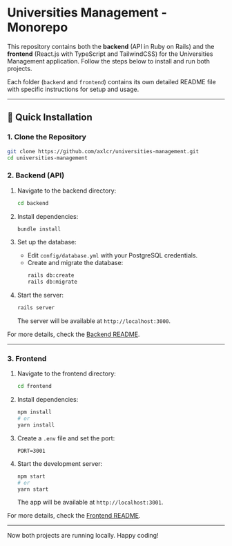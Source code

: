 
# Universities Management - Monorepo

This repository contains both the **backend** (API in Ruby on Rails) and the **frontend** (React.js with TypeScript and TailwindCSS) for the Universities Management application. Follow the steps below to install and run both projects.

Each folder (`backend` and `frontend`) contains its own detailed README file with specific instructions for setup and usage.

---

## 🚀 Quick Installation

### 1. Clone the Repository

```bash
git clone https://github.com/axlcr/universities-management.git
cd universities-management
```

### 2. Backend (API)

1. Navigate to the backend directory:
   ```bash
   cd backend
   ```

2. Install dependencies:
   ```bash
   bundle install
   ```

3. Set up the database:
   - Edit `config/database.yml` with your PostgreSQL credentials.
   - Create and migrate the database:
     ```bash
     rails db:create
     rails db:migrate
     ```

4. Start the server:
   ```bash
   rails server
   ```

   The server will be available at `http://localhost:3000`.

For more details, check the [Backend README](backend/README.md).

---

### 3. Frontend

1. Navigate to the frontend directory:
   ```bash
   cd frontend
   ```

2. Install dependencies:
   ```bash
   npm install
   # or
   yarn install
   ```

3. Create a `.env` file and set the port:
   ```env
   PORT=3001
   ```

4. Start the development server:
   ```bash
   npm start
   # or
   yarn start
   ```

   The app will be available at `http://localhost:3001`.

For more details, check the [Frontend README](frontend/README.md).

---

Now both projects are running locally. Happy coding!
